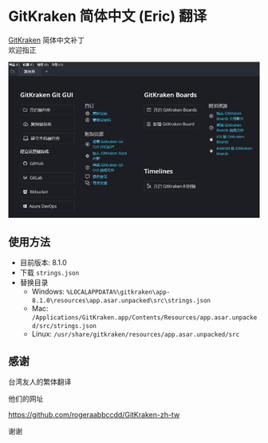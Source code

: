 # GitKraken 简体中文 (Eric) 翻译

[GitKraken](https://www.gitkraken.com/) 简体中文补丁  
欢迎指正

![screenshot](/screenshot.jpg)

## 使用方法
- 目前版本: 8.1.0
- 下载 `strings.json`
- 替换目录
  - Windows: `%LOCALAPPDATA%\gitkraken\app-8.1.0\resources\app.asar.unpacked\src\strings.json`
  - Mac: `/Applications/GitKraken.app/Contents/Resources/app.asar.unpacked/src/strings.json`
  - Linux: `/usr/share/gitkraken/resources/app.asar.unpacked/src`

## 感谢

台湾友人的繁体翻译

他们的网址

https://github.com/rogeraabbccdd/GitKraken-zh-tw

谢谢
